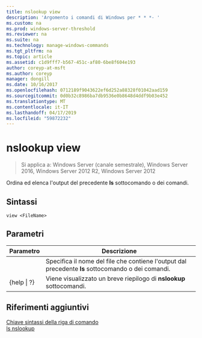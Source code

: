 ```yaml
---
title: nslookup view
description: 'Argomento i comandi di Windows per * * *- '
ms.custom: na
ms.prod: windows-server-threshold
ms.reviewer: na
ms.suite: na
ms.technology: manage-windows-commands
ms.tgt_pltfrm: na
ms.topic: article
ms.assetid: c1d9fff7-b567-451c-af80-6be8f604e193
author: coreyp-at-msft
ms.author: coreyp
manager: dongill
ms.date: 10/16/2017
ms.openlocfilehash: 0712189f9043622ef6d252a88328f01042aad159
ms.sourcegitcommit: 0d0b32c8986ba7db9536e0b8648d4ddf9b03e452
ms.translationtype: MT
ms.contentlocale: it-IT
ms.lasthandoff: 04/17/2019
ms.locfileid: "59872232"
---
```

# <a name="nslookup-view"></a>nslookup view

>Si applica a: Windows Server (canale semestrale), Windows Server 2016, Windows Server 2012 R2, Windows Server 2012

Ordina ed elenca l'output del precedente **ls** sottocomando o dei comandi.  
## <a name="syntax"></a>Sintassi  
```  
view <FileName>  
```  
## <a name="parameters"></a>Parametri  
|Parametro|Descrizione|  
|-------|--------|  
|<FileName>|Specifica il nome del file che contiene l'output dal precedente **ls** sottocomando o dei comandi.|  
|{help &#124; ?}|Viene visualizzato un breve riepilogo di **nslookup** sottocomandi.|  
## <a name="additional-references"></a>Riferimenti aggiuntivi  
[Chiave sintassi della riga di comando](command-line-syntax-key.md)  
[ls nslookup](nslookup-ls.md)  
